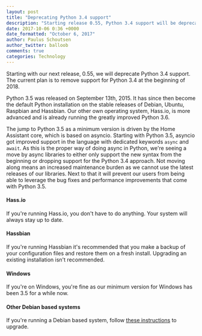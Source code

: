 ```yaml
---
layout: post
title: "Deprecating Python 3.4 support"
description: "Starting release 0.55, Python 3.4 support will be deprecated. Support is planned to be removed at the beginning of 2018."
date: 2017-10-06 0:36 +0000
date_formatted: "October 6, 2017"
author: Paulus Schoutsen
author_twitter: balloob
comments: true
categories: Technology
---
```


Starting with our next release, 0.55, we will deprecate Python 3.4 support. The current plan is to remove support for Python 3.4 at the beginning of 2018.

Python 3.5 was released on September 13th, 2015. It has since then become the default Python installation on the stable releases of Debian, Ubuntu, Raspbian and Hassbian. Our other own operating system, Hass.io, is more advanced and is already running the greatly improved Python 3.6.

The jump to Python 3.5 as a minimum version is driven by the Home Assistant core, which is based on asyncio. Starting with Python 3.5, asyncio got improved support in the language with dedicated keywords `async` and `await`. As this is the proper way of doing async in Python, we're seeing a move by async libraries to either only support the new syntax from the beginning or dropping support for the Python 3.4 approach. Not moving along means an increased maintenance burden as we cannot use the latest releases of our libraries. Next to that it will prevent our users from being able to leverage the bug fixes and performance improvements that come with Python 3.5.

#### Hass.io
If you're running Hass.io, you don't have to do anything. Your system will always stay up to date. 

#### Hassbian
If you're running Hassbian it's recommended that you make a backup of your configuration files and restore them on a fresh install. Upgrading an existing installation isn't recommended.

#### Windows
If you're on Windows, you're fine as our minimum version for Windows has been 3.5 for a while now.

#### Other Debian based systems
If you're running a Debian based system, follow [these instructions][dist-upgrade] to upgrade.

[dist-upgrade]: https://linuxconfig.org/raspbian-gnu-linux-upgrade-from-jessie-to-raspbian-stretch-9
